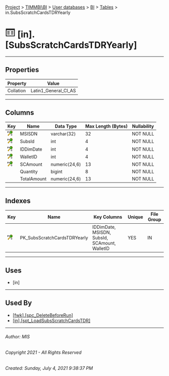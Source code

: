 #### 

[Project](../../../../index.md) > [TIMMBI\\BI](../../../index.md) > [User databases](../../index.md) > [BI](../index.md) > [Tables](Tables.md) > in.SubsScratchCardsTDRYearly

# ![Tables](../../../../Images/Table32.png) [in].[SubsScratchCardsTDRYearly]

---

## <a name="#properties"></a>Properties

| Property | Value |
|---|---|
| Collation | Latin1_General_CI_AS |


---

## <a name="#columns"></a>Columns

| Key | Name | Data Type | Max Length (Bytes) | Nullability |
|---|---|---|---|---|
| [![Cluster Primary Key PK_SubsScratchCardsTDRYearly: IDDimDate\MSISDN\SubsId\SCAmount\WalletID](../../../../Images/pkcluster.png)](#indexes) | MSISDN | varchar(32) | 32 | NOT NULL |
| [![Cluster Primary Key PK_SubsScratchCardsTDRYearly: IDDimDate\MSISDN\SubsId\SCAmount\WalletID](../../../../Images/pkcluster.png)](#indexes) | SubsId | int | 4 | NOT NULL |
| [![Cluster Primary Key PK_SubsScratchCardsTDRYearly: IDDimDate\MSISDN\SubsId\SCAmount\WalletID](../../../../Images/pkcluster.png)](#indexes) | IDDimDate | int | 4 | NOT NULL |
| [![Cluster Primary Key PK_SubsScratchCardsTDRYearly: IDDimDate\MSISDN\SubsId\SCAmount\WalletID](../../../../Images/pkcluster.png)](#indexes) | WalletID | int | 4 | NOT NULL |
| [![Cluster Primary Key PK_SubsScratchCardsTDRYearly: IDDimDate\MSISDN\SubsId\SCAmount\WalletID](../../../../Images/pkcluster.png)](#indexes) | SCAmount | numeric(24,6) | 13 | NOT NULL |
|  | Quantity | bigint | 8 | NOT NULL |
|  | TotalAmount | numeric(24,6) | 13 | NOT NULL |


---

## <a name="#indexes"></a>Indexes

| Key | Name | Key Columns | Unique | File Group |
|---|---|---|---|---|
| [![Cluster Primary Key PK_SubsScratchCardsTDRYearly: IDDimDate\MSISDN\SubsId\SCAmount\WalletID](../../../../Images/pkcluster.png)](#indexes) | PK_SubsScratchCardsTDRYearly | IDDimDate, MSISDN, SubsId, SCAmount, WalletID | YES | IN |


---

## <a name="#uses"></a>Uses

* [in]


---

## <a name="#usedby"></a>Used By

* [[fwk].[spc_DeleteBeforeRun]](../Programmability/Stored_Procedures/spc_DeleteBeforeRun.md)
* [[in].[spt_LoadSubsScratchCardsTDR]](../Programmability/Stored_Procedures/spt_LoadSubsScratchCardsTDR.md)


---

###### Author:  MIS

###### Copyright 2021 - All Rights Reserved

###### Created: Sunday, July 4, 2021 9:38:37 PM

